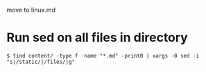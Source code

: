 
move to linux.md

# Run sed on all files in directory

	$ find content/ -type f -name "*.md" -print0 | xargs -0 sed -i "s|/static/|/files/|g"
